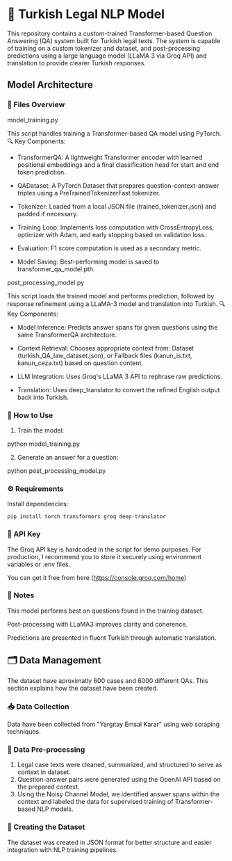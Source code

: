 # 🧠 Turkish Legal NLP Model

This repository contains a custom-trained Transformer-based Question Answering (QA) system built for Turkish legal texts. The system is capable of training on a custom tokenizer and dataset, and post-processing predictions using a large language model (LLaMA 3 via Groq API) and translation to provide clearer Turkish responses.

## Model Architecture

### 📁 Files Overview
model_training.py

This script handles training a Transformer-based QA model using PyTorch.
🔍 Key Components:

- TransformerQA: A lightweight Transformer encoder with learned positional embeddings and a final classification head for start and end token prediction.

- QADataset: A PyTorch Dataset that prepares question-context-answer triples using a PreTrainedTokenizerFast tokenizer.

- Tokenizer: Loaded from a local JSON file (trained_tokenizer.json) and padded if necessary.

- Training Loop: Implements loss computation with CrossEntropyLoss, optimizer with Adam, and early stopping based on validation loss.

- Evaluation: F1 score computation is used as a secondary metric.

- Model Saving: Best-performing model is saved to transformer_qa_model.pth.

post_processing_model.py

This script loads the trained model and performs prediction, followed by response refinement using a LLaMA-3 model and translation into Turkish.
🔍 Key Components:

- Model Inference: Predicts answer spans for given questions using the same TransformerQA architecture.

- Context Retrieval: Chooses appropriate context from: Dataset (turkish_QA_law_dataset.json), or Fallback files (kanun_is.txt, kanun_ceza.txt) based on question content.

- LLM Integration: Uses Groq's LLaMA 3 API to rephrase raw predictions.

- Translation: Uses deep_translator to convert the refined English output back into Turkish.

### 🚀 How to Use
1. Train the model:

python model_training.py

2. Generate an answer for a question:

python post_processing_model.py

### ⚙️ Requirements

Install dependencies:

    pip install torch transformers groq deep-translator

### 🔐 API Key

The Groq API key is hardcoded in the script for demo purposes. For production, I recommend you to store it securely using environment variables or .env files.

You can get it free from here (https://console.groq.com/home)

### 📌 Notes

This model performs best on questions found in the training dataset.

Post-processing with LLaMA3 improves clarity and coherence.

Predictions are presented in fluent Turkish through automatic translation.

## 🗂️ Data Management

The dataset have aproximatly 600 cases and 6000 different QAs. This section explains how the dataset have been created.

### 📥 Data Collection  
Data have been collected from "Yargıtay Emsal Karar" using web scraping techniques.

### 🧹 Data Pre-processing  
1. Legal case texts were cleaned, summarized, and structured to serve as context in dataset.  
2. Question-answer pairs were generated using the OpenAI API based on the prepared context.  
3. Using the Noisy Channel Model, we identified answer spans within the context and labeled the data for supervised training of Transformer-based NLP models.

### 📄 Creating the Dataset  
The dataset was created in JSON format for better structure and easier integration with NLP training pipelines.
